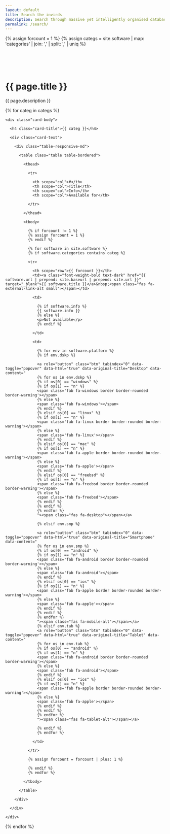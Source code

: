 ```yaml
---
layout: default
title: Search the invirds
description: Search through massive yet intelligently organised database
permalink: /search/
---
```

{% assign forcount = 1 %}
{% assign categs =  site.software | map: 'categories' | join: ','  | split: ',' | uniq %}

<div class="container-fluid bg-clr1 text-white text-center py-3">

<div style="height:3.5rem;"></div>

  <h1>{{ page.title }}</h1>
  <p>{{ page.description }}</p>
  
</div>

<div class="container-fluid bg-clr2-light py-3">

  {% for categ in categs %}
  
  <div class="card shadow-sm mb-3">
  
    <div class="card-body">
    
      <h4 class="card-title">{{ categ }}</h4>
      
      <div class="card-text">
      
        <div class="table-responsive-md">
      
          <table class="table table-bordered">
          
            <thead>
            
              <tr>

                <th scope="col">#</th>
                <th scope="col">Title</th>
                <th scope="col">Info</th>
                <th scope="col">Available for</th>
                
              </tr>

            </thead>

            <tbody>

              {% if forcount != 1 %}
              {% assign forcount = 1 %}
              {% endif %}
              
              {% for software in site.software %}
              {% if software.categories contains categ %}

              <tr>

                <th scope="row">{{ forcount }}</th>
                <td><a class="font-weight-bold text-dark" href="{{ software.url | prepend: site.baseurl | prepend: site.url }}" target="_blank">{{ software.title }}</a>&nbsp;<span class="fas fa-external-link-alt small"></span></td>

                <td>

                  {% if software.info %}
                  {{ software.info }}
                  {% else %}
                  <p>Not available</p>
                  {% endif %}

                </td>

                <td>

                  {% for env in software.platform %}
                  {% if env.dskp %}

                  <a role="button" class="btn" tabindex="0" data-toggle="popover" data-html="true" data-original-title="Desktop" data-content="
                  {% for os in env.dskp %}
                  {% if os[0] == "windows" %}
                  {% if os[1] == "n" %}
                  <span class='fab fa-windows border border-rounded border-warning'></span>
                  {% else %}
                  <span class='fab fa-windows'></span>
                  {% endif %}
                  {% elsif os[0] == "linux" %}
                  {% if os[1] == "n" %}
                  <span class='fab fa-linux border border-rounded border-warning'></span>
                  {% else %}
                  <span class='fab fa-linux'></span>
                  {% endif %}
                  {% elsif os[0] == "mac" %}
                  {% if os[1] == "n" %}
                  <span class='fab fa-apple border border-rounded border-warning'></span>
                  {% else %}
                  <span class='fab fa-apple'></span>
                  {% endif %}
                  {% elsif os[0] == "freebsd" %}
                  {% if os[1] == "n" %}
                  <span class='fab fa-freebsd border border-rounded border-warning'></span>
                  {% else %}
                  <span class='fab fa-freebsd'></span>
                  {% endif %}
                  {% endif %}
                  {% endfor %}
                  "><span class="fas fa-desktop"></span></a>
                  
                  {% elsif env.smp %}        
                    
                  <a role="button" class="btn" tabindex="0" data-toggle="popover" data-html="true" data-original-title="Smartphone" data-content="
                  {% for os in env.smp %}
                  {% if os[0] == "android" %}
                  {% if os[1] == "n" %}
                  <span class='fab fa-android border border-rounded border-warning'></span>
                  {% else %}
                  <span class='fab fa-android'></span>
                  {% endif %}
                  {% elsif os[0] == "ios" %}
                  {% if os[1] == "n" %}
                  <span class='fab fa-apple border border-rounded border-warning'></span>
                  {% else %}
                  <span class='fab fa-apple'></span>
                  {% endif %}
                  {% endif %}
                  {% endfor %}
                  "><span class="fas fa-mobile-alt"></span></a>
                  {% elsif env.tab %}          
                  <a role="button" class="btn" tabindex="0" data-toggle="popover" data-html="true" data-original-title="Tablet" data-content="
                  {% for os in env.tab %}
                  {% if os[0] == "android" %}
                  {% if os[1] == "n" %}
                  <span class='fab fa-android border border-rounded border-warning'></span>
                  {% else %}
                  <span class='fab fa-android'></span>
                  {% endif %}
                  {% elsif os[0] == "ios" %}
                  {% if os[1] == "n" %}
                  <span class='fab fa-apple border border-rounded border-warning'></span>
                  {% else %}
                  <span class='fab fa-apple'></span>
                  {% endif %}
                  {% endif %}
                  {% endfor %}
                  "><span class="fas fa-tablet-alt"></span></a>

                  {% endif %}
                  {% endfor %}

                </td>

              </tr>
              
              {% assign forcount = forcount | plus: 1 %}

              {% endif %}
              {% endfor %}

            </tbody>

          </table>

        </div>

      </div>

    </div>

  </div>

  {% endfor %}

</div>
<!-- Initialize Popovers -->
<!-- 
  " $(function(){$('[data-toggle="popover"]').popover()}); " has been converted into base64 format using https://www.base64encode.org/ and included as 'src' so that adding 'defer' attribute to <script> tag is allowed.
  This allows to place jQuery at the end of the document. Credit for idea to: https://stackoverflow.com/a/46088817
 -->
<script src="data:text/javascript;base64,JChmdW5jdGlvbigpeyQoJ1tkYXRhLXRvZ2dsZT0icG9wb3ZlciJdJykucG9wb3ZlcigpfSk7" defer></script>
